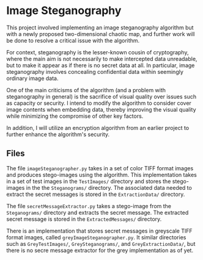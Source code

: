 
# Image Steganography

This project involved implementing an image steganography algorithm but with a newly proposed two-dimensional chaotic map, and further work will be done to resolve a critical issue with the algorithm.

For context, steganography is the lesser-known cousin of cryptography, where the main aim is not necessarily to make intercepted data unreadable, but to make it appear as if there is no secret data at all. In particular, image steganography involves concealing confidential data within seemingly ordinary image data. 

One of the main criticisms of the algorithm (and a problem with steganography in general) is the sacrifice of visual quality over issues such as capacity or security. I intend to modify the algorithm to consider cover image contents when embedding data, thereby improving the visual quality while minimizing the compromise of other key factors.

In addition, I will utilize an encryption algorithm from an earlier project to further enhance the algorithm's security.

## Files

The file `imageSteganographer.py` takes in a set of color TIFF format images and produces stego-images using the algorithm. This implementation takes in a set of test images in the `TestImages/` directory and stores the stego-images in the the `Steganograms/` directory. The associated data needed to extract the secret messages is stored in the `ExtractionData/` directory.

The file `secretMessageExtractor.py` takes a stego-image from the `Steganograms/` directory and extracts the secret message. The extracted secret message is stored in the `ExtractedMessages/` directory.

There is an implementation that stores secret messages in greyscale TIFF format images, called `greyImageSteganographer.py`. It similar directories such as `GreyTestImages/`, `GreySteganograms/`, and `GreyExtractionData/`, but there is no secre message extractor for the grey implementation as of yet.